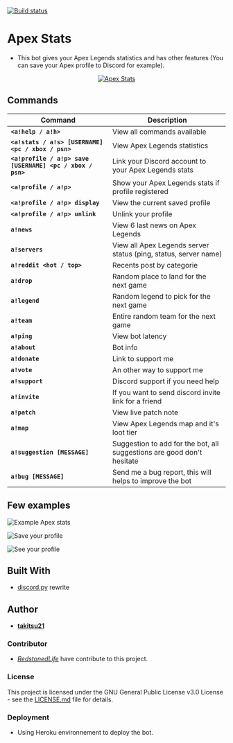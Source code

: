 [![Build status](https://ci.appveyor.com/api/projects/status/ikbq3x7q7wj1e3h5?svg=true)](https://ci.appveyor.com/project/takitsu21/botdiscord)
# Apex Stats

* This bot gives your Apex Legends statistics and has other features (You can save your Apex profile to Discord for example).
<p align="center"><a href="https://discordbots.org/bot/551446491886125059" >
  <img src="https://discordbots.org/api/widget/551446491886125059.svg?usernamecolor=FFFFFF&topcolor=000000" alt="Apex Stats" />
 </a></p>

## Commands

| Command | Description |
| ------- | ----------- |
| **`<a!help / a!h>`** | View all commands available |
| **`<a!stats / a!s> [USERNAME] <pc / xbox / psn>`** | View Apex Legends statistics |
| **`<a!profile / a!p> save [USERNAME] <pc / xbox / psn>`** | Link your Discord account to your Apex Legends stats |
| **`<a!profile / a!p>`** | Show your Apex Legends stats if profile registered |
| **`<a!profile / a!p> display`** | View the current saved profile |
| **`<a!profile / a!p> unlink`** | Unlink your profile |
| **`a!news`** | View 6 last news on Apex Legends |
| **`a!servers`** | View all Apex Legends server status (ping, status, server name) |
| **`a!reddit <hot / top>`** | Recents post by categorie |
| **`a!drop`** | Random place to land for the next game |
| **`a!legend`** | Random legend to pick for the next game |
| **`a!team`** | Entire random team for the next game |
| **`a!ping`** | View bot latency |
| **`a!about`** | Bot info |
| **`a!donate`** | Link to support me |
| **`a!vote`** | An other way to support me |
| **`a!support`** | Discord support if you need help |
| **`a!invite`** | If you want to send discord invite link for a friend |
| **`a!patch`** | View live patch note |
| **`a!map`** | View Apex Legends map and it's loot tier |
| **`a!suggestion [MESSAGE]`** | Suggestion to add for the bot, all suggestions are good don't hesitate |
| **`a!bug [MESSAGE]`** | Send me a bug report, this will helps to improve the bot |

## Few examples

![Example Apex stats](https://cdn.discordapp.com/attachments/556841627466072064/603623745353023500/unknown.png)

![Save your profile](https://cdn.discordapp.com/attachments/594933144327684117/603668631766827197/unknown.png)

![See your profile](https://cdn.discordapp.com/attachments/594933144327684117/603668839305314354/unknown.png)

## Built With

* [discord.py](https://discordpy.readthedocs.io/en/rewrite/) rewrite

## Author

* [**takitsu21**](https://github.com/takitsu21/)

### Contributor

* [*RedstonedLife*](https://github.com/RedstonedLife/) have contribute to this project.

### License

This project is licensed under the GNU General Public License v3.0 License - see the [LICENSE.md](LICENSE) file for details.

### Deployment

* Using Heroku environnement to deploy the bot.
